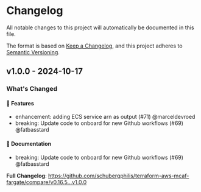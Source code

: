 # Changelog

All notable changes to this project will automatically be documented in this file.

The format is based on [Keep a Changelog](https://keepachangelog.com/en/1.0.0/),
and this project adheres to [Semantic Versioning](https://semver.org/spec/v2.0.0.html).

## v1.0.0 - 2024-10-17

### What's Changed

#### 🚀 Features

* enhancement: adding ECS service arn as output (#71) @marceldevroed
* breaking: Update code to onboard for new Github workflows (#69) @fatbasstard

#### 📖 Documentation

* breaking: Update code to onboard for new Github workflows (#69) @fatbasstard

**Full Changelog**: https://github.com/schubergphilis/terraform-aws-mcaf-fargate/compare/v0.16.5...v1.0.0

